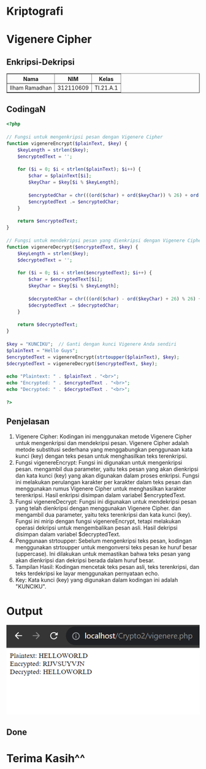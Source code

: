 # Kriptografi
# Vigenere Cipher
## Enkripsi-Dekripsi
<body>
    <table border="1">
        <tr>
            <th> Nama</th>
            <th>NIM</th>
            <th>Kelas</th>
        </tr>
        <tr>
            <td>Ilham Ramadhan</td>
            <td>312110609</td>
            <td>TI.21.A.1</td>
        </tr>
    </table>
</body>

## CodingaN

```php
<?php

// Fungsi untuk mengenkripsi pesan dengan Vigenere Cipher
function vigenereEncrypt($plainText, $key) {
    $keyLength = strlen($key);
    $encryptedText = '';

    for ($i = 0; $i < strlen($plainText); $i++) {
        $char = $plainText[$i];
        $keyChar = $key[$i % $keyLength];

        $encryptedChar = chr(((ord($char) + ord($keyChar)) % 26) + ord('A'));
        $encryptedText .= $encryptedChar;
    }

    return $encryptedText;
}

// Fungsi untuk mendekripsi pesan yang dienkripsi dengan Vigenere Cipher
function vigenereDecrypt($encryptedText, $key) {
    $keyLength = strlen($key);
    $decryptedText = '';

    for ($i = 0; $i < strlen($encryptedText); $i++) {
        $char = $encryptedText[$i];
        $keyChar = $key[$i % $keyLength];

        $decryptedChar = chr(((ord($char) - ord($keyChar) + 26) % 26) + ord('A'));
        $decryptedText .= $decryptedChar;
    }

    return $decryptedText;
}

$key = "KUNCIKU";  // Ganti dengan kunci Vigenere Anda sendiri
$plainText = "Hello Guys";
$encryptedText = vigenereEncrypt(strtoupper($plainText), $key);
$decryptedText = vigenereDecrypt($encryptedText, $key);

echo "Plaintext: " . $plainText . "<br>";
echo "Encrypted: " . $encryptedText . "<br>";
echo "Decrypted: " . $decryptedText . "<br>";

?>

```

## Penjelasan

1. Vigenere Cipher: Kodingan ini menggunakan metode Vigenere Cipher untuk mengenkripsi
dan mendekripsi pesan. Vigenere Cipher adalah metode substitusi sederhana yang
menggabungkan penggunaan kata kunci (key) dengan teks pesan untuk menghasilkan teks
terenkripsi.
2. Fungsi vigenereEncrypt: Fungsi ini digunakan untuk mengenkripsi pesan. mengambil dua
parameter, yaitu teks pesan yang akan dienkripsi dan kata kunci (key) yang akan digunakan
dalam proses enkripsi. Fungsi ini melakukan perulangan karakter per karakter dalam teks
pesan dan menggunakan rumus Vigenere Cipher untuk menghasilkan karakter terenkripsi.
Hasil enkripsi disimpan dalam variabel $encryptedText.
3. Fungsi vigenereDecrypt: Fungsi ini digunakan untuk mendekripsi pesan yang telah
dienkripsi dengan menggunakan Vigenere Cipher. dan mengambil dua parameter, yaitu teks
terenkripsi dan kata kunci (key). Fungsi ini mirip dengan fungsi vigenereEncrypt, tetapi
melakukan operasi dekripsi untuk mengembalikan pesan asli. Hasil dekripsi disimpan dalam
variabel $decryptedText.
4. Penggunaan strtoupper: Sebelum mengenkripsi teks pesan, kodingan menggunakan
strtoupper untuk mengonversi teks pesan ke huruf besar (uppercase). Ini dilakukan untuk
memastikan bahwa teks pesan yang akan dienkripsi dan dekripsi berada dalam huruf besar.
5. Tampilan Hasil: Kodingan mencetak teks pesan asli, teks terenkripsi, dan teks terdekripsi ke
layar menggunakan pernyataan echo.
6. Key: Kata kunci (key) yang digunakan dalam kodingan ini adalah "KUNCIKU".


# Output
![Tampilan](img/ss1.png)

## Done

# Terima Kasih^^
